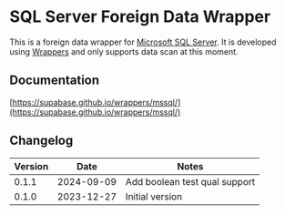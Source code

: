 # SQL Server Foreign Data Wrapper

This is a foreign data wrapper for [Microsoft SQL Server](https://www.microsoft.com/en-au/sql-server/). It is developed using [Wrappers](https://github.com/supabase/wrappers) and only supports data scan at this moment.

## Documentation

[https://supabase.github.io/wrappers/mssql/](https://supabase.github.io/wrappers/mssql/)

## Changelog

| Version | Date       | Notes                                                |
| ------- | ---------- | ---------------------------------------------------- |
| 0.1.1   | 2024-09-09 | Add boolean test qual support                        |
| 0.1.0   | 2023-12-27 | Initial version                                      |

